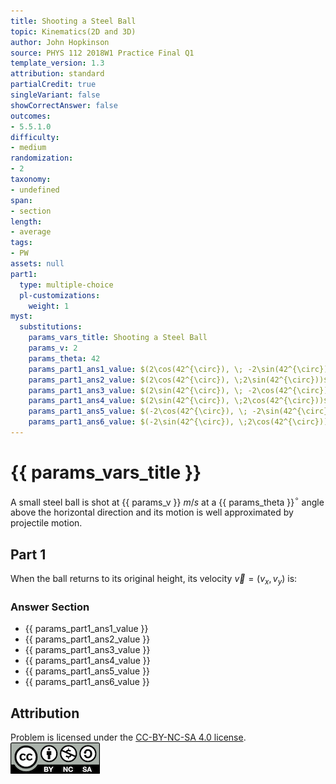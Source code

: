 ```yaml
---
title: Shooting a Steel Ball
topic: Kinematics(2D and 3D)
author: John Hopkinson
source: PHYS 112 2018W1 Practice Final Q1
template_version: 1.3
attribution: standard
partialCredit: true
singleVariant: false
showCorrectAnswer: false
outcomes:
- 5.5.1.0
difficulty:
- medium
randomization:
- 2
taxonomy:
- undefined
span:
- section
length:
- average
tags:
- PW
assets: null
part1:
  type: multiple-choice
  pl-customizations:
    weight: 1
myst:
  substitutions:
    params_vars_title: Shooting a Steel Ball
    params_v: 2
    params_theta: 42
    params_part1_ans1_value: $(2\cos(42^{\circ}), \; -2\sin(42^{\circ}))$
    params_part1_ans2_value: $(2\cos(42^{\circ}), \;2\sin(42^{\circ}))$
    params_part1_ans3_value: $(2\sin(42^{\circ}), \; -2\cos(42^{\circ}))$
    params_part1_ans4_value: $(2\sin(42^{\circ}), \;2\cos(42^{\circ}))$
    params_part1_ans5_value: $(-2\cos(42^{\circ}), \; -2\sin(42^{\circ}))$
    params_part1_ans6_value: $(-2\sin(42^{\circ}), \;2\cos(42^{\circ}))$
---
```

# {{ params_vars_title }}
A small steel ball is shot at {{ params_v }} $m/s$ at a {{ params_theta }}$^{\circ}$ angle above the horizontal direction and its motion is well approximated by projectile motion.

## Part 1

When the ball returns to its original height, its velocity $\overrightarrow{v} = (v_x, v_y)$ is:

### Answer Section

- {{ params_part1_ans1_value }}
- {{ params_part1_ans2_value }}
- {{ params_part1_ans3_value }}
- {{ params_part1_ans4_value }}
- {{ params_part1_ans5_value }}
- {{ params_part1_ans6_value }}

## Attribution

Problem is licensed under the [CC-BY-NC-SA 4.0 license](https://creativecommons.org/licenses/by-nc-sa/4.0/).<br> ![The Creative Commons 4.0 license requiring attribution-BY, non-commercial-NC, and share-alike-SA license.](https://raw.githubusercontent.com/firasm/bits/master/by-nc-sa.png)